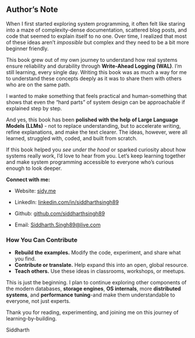 ## Author’s Note

When I first started exploring system programming, it often felt like staring into a maze of complexity-dense documentation, scattered blog posts, and code that seemed to explain itself to no one. Over time, I realized that most of these ideas aren’t *impossible* but complex and they need to be a bit more beginner friendly. 

This book grew out of my own journey to understand how real systems ensure reliability and durability through **Write-Ahead Logging (WAL)**. I’m still learning, every single day. Writing this book was as much a way for me to understand these concepts deeply as it was to share them with others who are on the same path.

I wanted to make something that feels practical and human-something that shows that even the “hard parts” of system design can be approachable if explained step by step.

And yes, this book has been **polished with the help of Large Language Models (LLMs)** - not to replace understanding, but to accelerate writing, refine explanations, and make the text clearer. The ideas, however, were all learned, struggled with, coded, and built from scratch.

If this book helped you *see under the hood* or sparked curiosity about how systems really work, I’d love to hear from you.
Let’s keep learning together and make system programming accessible to everyone who’s curious enough to look deeper.

**Connect with me:**
* Website:  [sidy.me](https://sidy.me)

* LinkedIn:  [linkedin.com/in/siddharthsingh89](https://linkedin.com/in/siddharthsingh89)

* Github:  [github.com/siddharthsingh89](https://github.com/siddharthsingh89)

* Email:  [Siddharth.Singh89@live.com](mailto:Siddharth.Singh89@live.com)

### How You Can Contribute

* **Rebuild the examples.** Modify the code, experiment, and share what you find.
* **Contribute or translate.** Help expand this into an open, global resource.
* **Teach others.** Use these ideas in classrooms, workshops, or meetups.

This is just the beginning. I plan to continue exploring other components of the modern databases, **storage engines**, **OS internals**, more **distributed systems**, and **performance tuning**-and make them understandable to everyone, not just experts.

Thank you for reading, experimenting, and joining me on this journey of learning-by-building.

>
Siddharth